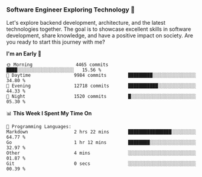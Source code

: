 ### Software Engineer Exploring Technology 🚀 

Let's explore backend development, architecture, and the latest technologies together. The goal is to showcase excellent skills in software development, share knowledge, and have a positive impact on society. Are you ready to start this journey with me?

<!--START_SECTION:waka-->
**I'm an Early 🐤** 

```text
🌞 Morning                4465 commits        ████░░░░░░░░░░░░░░░░░░░░░   15.56 % 
🌆 Daytime                9984 commits        █████████░░░░░░░░░░░░░░░░   34.80 % 
🌃 Evening                12718 commits       ███████████░░░░░░░░░░░░░░   44.33 % 
🌙 Night                  1520 commits        █░░░░░░░░░░░░░░░░░░░░░░░░   05.30 % 
```


📊 **This Week I Spent My Time On** 

```text
💬 Programming Languages: 
Markdown                 2 hrs 22 mins       ████████████████░░░░░░░░░   64.77 % 
Go                       1 hr 12 mins        ████████░░░░░░░░░░░░░░░░░   32.97 % 
Other                    4 mins              ░░░░░░░░░░░░░░░░░░░░░░░░░   01.87 % 
Git                      0 secs              ░░░░░░░░░░░░░░░░░░░░░░░░░   00.39 % 
```


<!--END_SECTION:waka-->
